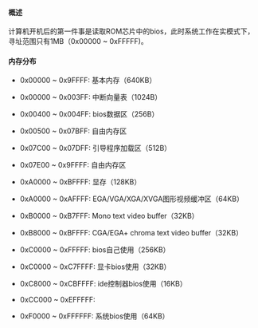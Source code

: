 ####  概述
计算机开机后的第一件事是读取ROM芯片中的bios，此时系统工作在实模式下，寻址范围只有1MB（0x00000 ~ 0xFFFFF)。 

####  内存分布

* 0x00000 ~ 0x9FFFF: 基本内存（640KB）

* 0x00000 ~ 0x003FF: 中断向量表（1024B）
* 0x00400 ~ 0x004FF: bios数据区（256B）
* 0x00500 ~ 0x07BFF: 自由内存区
* 0x07C00 ~ 0x07DFF: 引导程序加载区（512B）
* 0x07E00 ~ 0x9FFFF: 自由内存区
* 0xA0000 ~ 0xBFFFF: 显存（128KB）

* 0xA0000 ~ 0xAFFFF: EGA/VGA/XGA/XVGA图形视频缓冲区（64KB）
* 0xB0000 ~ 0xB7FFF: Mono text video buffer（32KB）
* 0xB8000 ~ 0xBFFFF: CGA/EGA+ chroma text video buffer（32KB）
* 0xC0000 ~ 0xFFFFF: bios自己使用（256KB）

* 0xC0000 ~ 0xC7FFFF: 显卡bios使用（32KB）
* 0xC8000 ~ 0xCBFFFF: ide控制器bios使用（16KB）
* 0xCC000 ~ 0xEFFFFF: 
* 0xF0000 ~ 0xFFFFFF: 系统bios使用（64KB）
